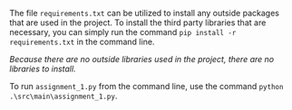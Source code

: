 The file <code>requirements.txt</code> can be utilized to install any outside packages that are used in the project. To install the third party libraries that are necessary, you can simply run the command
<code>pip install -r requirements.txt</code> in the command line. 

*<em>Because there are no outside libraries used in the project, there are no libraries to install.</em>*

To run <code>assignment_1.py</code> from the command line, use the command <code>python .\src\main\assignment_1.py</code>.